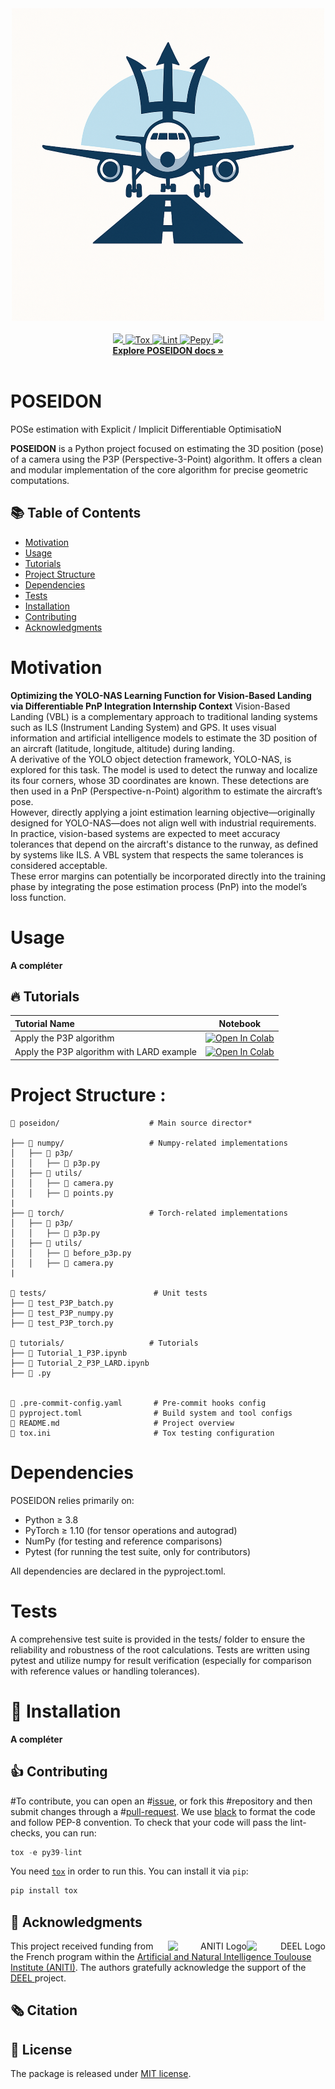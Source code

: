 <div align="center">
        <picture>
                <source media="(prefers-color-scheme: dark)" srcset="./docs/assets/logo.png">
                <source media="(prefers-color-scheme: light)" srcset="./docs/assets/logo.png">
                <img alt="Library Banner" src="./docs/assets/logo.png" width="500" height="500">
        </picture>
</div>

<br>

<div align="center">
  <a href="#">
        <img src="https://img.shields.io/badge/Python-%E2%89%A53.9-efefef">
    </a>
    <a href="https://github.com/Pruneeuh/POSEIDON/actions/workflows/python-tests.yml">
        <img alt="Tox" src="https://github.com/Pruneeuh/POSEIDON/actions/workflows/python-tests.yml/badge.svg">
    </a>
    <a href="https://github.com/Pruneeuh/POSEIDON/actions/workflows/python-linter.yml">
        <img alt="Lint" src="https://github.com/Pruneeuh/POSEIDON/actions/workflows/python-linter.yml/badge.svg">
    </a>
    <a href="https://pepy.tech/project/poseidon">
        <img alt="Pepy" src="https://static.pepy.tech/badge/poseidon_torch">
    </a>
    <a href="#">
        <img src="https://img.shields.io/badge/License-MIT-efefef">
    </a>
    <br>
    <a href="https://Pruneeuh.github.io/POSEIDON/"><strong>Explore POSEIDON docs »</strong></a>
</div>
<br>

# POSEIDON
POSe estimation with Explicit / Implicit Differentiable OptimisatioN

**POSEIDON** is a Python project focused on estimating the 3D position (pose) of a camera using the P3P (Perspective-3-Point) algorithm. It offers a clean and modular implementation of the core algorithm for precise geometric computations.

## 📚 Table of Contents
- [Motivation](#motivation)
- [Usage](#usage)
- [Tutorials](#-tutorials)
- [Project Structure](#project-structure)
- [Dependencies](#dependencies)
- [Tests](#tests)
- [Installation](#-installation)
- [Contributing](#-contributing)
- [Acknowledgments](#-acknowledgments)

# Motivation
**Optimizing the YOLO-NAS Learning Function for Vision-Based Landing via Differentiable PnP Integration Internship Context** 
Vision-Based Landing (VBL) is a complementary approach to traditional landing systems such as ILS (Instrument Landing System) and GPS. It uses visual information and artificial intelligence models to estimate the 3D position of an aircraft (latitude, longitude, altitude) during landing.  
A derivative of the YOLO object detection framework, YOLO-NAS, is explored for this task. The model is used to detect the runway and localize its four corners, whose 3D coordinates are known. These detections are then used in a PnP (Perspective-n-Point) algorithm to estimate the aircraft’s pose.  
However, directly applying a joint estimation learning objective—originally designed for YOLO-NAS—does not align well with industrial requirements. In practice, vision-based systems are expected to meet accuracy tolerances that depend on the aircraft's distance to the runway, as defined by systems like ILS. A VBL system that respects the same tolerances is considered acceptable.  
These error margins can potentially be incorporated directly into the training phase by integrating the pose estimation process (PnP) into the model’s loss function.

# Usage
**A compléter**

## 🔥 Tutorials

| **Tutorial Name**           | Notebook                                                                                                                                                           |
| :-------------------------- | :----------------------------------------------------------------------------------------------------------------------------------------------------------------: |
| Apply the P3P algorithm | [![Open In Colab](https://colab.research.google.com/assets/colab-badge.svg)](https://colab.research.google.com/github/Pruneeuh/POSEIDON/blob/main/tutorials/Tutorial_1_P3P.ipynb)            |
| Apply the P3P algorithm with LARD example | [![Open In Colab](https://colab.research.google.com/assets/colab-badge.svg)](https://colab.research.google.com/github/Pruneeuh//POSEIDON/blob/main/tutorials/Tutorial_2.ipynb)            |


# Project Structure :
```
📂 poseidon/                    # Main source director*

├── 📁 numpy/                   # Numpy-related implementations
│   ├── 📁 p3p/
│   │   ├── 📄 p3p.py
│   ├── 📁 utils/
│   │   ├── 📄 camera.py
│   │   ├── 📄 points.py
|
├── 📁 torch/                   # Torch-related implementations
│   ├── 📁 p3p/
│   │   ├── 📄 p3p.py
│   ├── 📁 utils/
│   │   ├── 📄 before_p3p.py
│   │   ├── 📄 camera.py
|

📂 tests/                        # Unit tests
├── 📄 test_P3P_batch.py
├── 📄 test_P3P_numpy.py
├── 📄 test_P3P_torch.py

📂 tutorials/                   # Tutorials
├── 📄 Tutorial_1_P3P.ipynb
├── 📄 Tutorial_2_P3P_LARD.ipynb
├── 📄 .py


📄 .pre-commit-config.yaml       # Pre-commit hooks config
📄 pyproject.toml                # Build system and tool configs
📄 README.md                     # Project overview
📄 tox.ini                       # Tox testing configuration
```
# Dependencies
POSEIDON relies primarily on:
  - Python ≥ 3.8
  - PyTorch ≥ 1.10 (for tensor operations and autograd)
  - NumPy (for testing and reference comparisons)
  - Pytest (for running the test suite, only for contributors)

All dependencies are declared in the pyproject.toml.

# Tests
A comprehensive test suite is provided in the tests/ folder to ensure the reliability and robustness of the root calculations.
Tests are written using pytest and utilize numpy for result verification (especially for comparison with reference values or handling tolerances).

# 🚀 Installation
**A compléter**


## 👍 Contributing

#To contribute, you can open an
#[issue](https://github.com/Pruneeuh/POSEIDON/issues), or fork this
#repository and then submit changes through a
#[pull-request](https://github.com/Pruneeuh/POSEIDON/pulls).
We use [black](https://pypi.org/project/black/) to format the code and follow PEP-8 convention.
To check that your code will pass the lint-checks, you can run:

```python
tox -e py39-lint
```

You need [`tox`](https://tox.readthedocs.io/en/latest/) in order to
run this. You can install it via `pip`:

```python
pip install tox
```

## 🙏 Acknowledgments

<div align="right">
  <picture>
    <source media="(prefers-color-scheme: dark)" srcset="https://share.deel.ai/apps/theming/image/logo?useSvg=1&v=10"  width="25%" align="right">
    <source media="(prefers-color-scheme: light)" srcset="https://www.deel.ai/wp-content/uploads/2021/05/logo-DEEL.png"  width="25%" align="right">
    <img alt="DEEL Logo" src="https://www.deel.ai/wp-content/uploads/2021/05/logo-DEEL.png" width="25%" align="right">
  </picture>
  <picture>
    <img alt="ANITI Logo" src="https://aniti.univ-toulouse.fr/wp-content/uploads/2023/06/Capture-decran-2023-06-26-a-09.59.26-1.png" width="25%" align="right">
  </picture>
</div>
This project received funding from the French program within the <a href="https://aniti.univ-toulouse.fr/">Artificial and Natural Intelligence Toulouse Institute (ANITI)</a>. The authors gratefully acknowledge the support of the <a href="https://www.deel.ai/"> DEEL </a> project.


## 🗞️ Citation



## 📝 License

The package is released under <a href="https://choosealicense.com/licenses/mit"> MIT license</a>.
